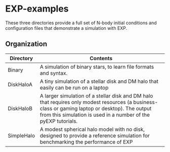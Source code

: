 # EXP-examples

These three directories provide a full set of N-body initial conditions and configuration files that demonstrate a simulation with EXP.

## Organization

| Directory   | Contents |
| ---         | ---      |
| Binary      | A simulation of binary stars, to learn file formats and syntax. |
| DiskHaloA   | A tiny simulation of a stellar disk and DM halo that easily can be run on a laptop |
| DiskHaloB   | A larger simulation of a stellar disk and DM halo that requires only modest resources (a business-class or gaming laptop or desktop).  The output from this simulation is used in a number of the pyEXP tutorials. |
| SimpleHalo  | A modest spherical halo model with no disk, designed to provide a reference simulation for benchmarking the performance of EXP |
